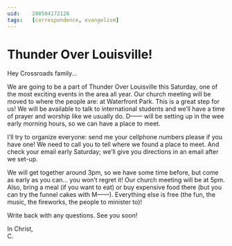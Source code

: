 ```yaml
---
uid:	200504172128
tags:	[correspondence, evangelism]
---
```

  
# Thunder Over Louisville!

Hey Crossroads family…

We are going to be a part of Thunder Over Louisville this Saturday, one of the most exciting events in the area all year. Our church meeting will be moved to where the people are: at Waterfront Park. This is a great step for us! We will be available to talk to international students and we’ll have a time of prayer and worship like we usually do. D—— will be setting up in the wee early morning hours, so we can have a place to meet.

I’ll try to organize everyone: send me your cellphone numbers please if you have one! We need to call you to tell where we found a place to meet. And check your email early Saturday; we’ll give you directions in an email after we set-up.

We will get together around 3pm, so we have some time before, but come as early as you can… you won’t regret it! Our church meeting will be at 5pm. Also, bring a meal (if you want to eat) or buy expensive food there (but you can try the funnel cakes with M——). Everything else is free (the fun, the music, the fireworks, the people to minister to)!

Write back with any questions. See you soon!

In Christ,  
C.
